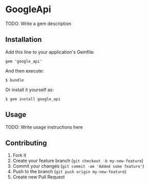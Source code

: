 # GoogleApi

TODO: Write a gem description

## Installation

Add this line to your application's Gemfile:

    gem 'google_api'

And then execute:

    $ bundle

Or install it yourself as:

    $ gem install google_api

## Usage

TODO: Write usage instructions here

## Contributing

1. Fork it
2. Create your feature branch (`git checkout -b my-new-feature`)
3. Commit your changes (`git commit -am 'Added some feature'`)
4. Push to the branch (`git push origin my-new-feature`)
5. Create new Pull Request
